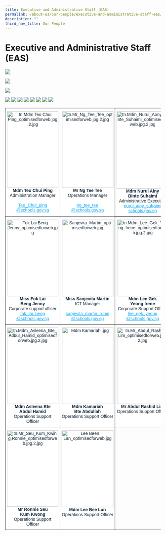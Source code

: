 ```yaml
---
title: Executive and Administrative Staff (EAS)
permalink: /about-us/our-people/executive-and-administrative-staff-eas/
description: ""
third_nav_title: Our People
---
```

# **Executive and Administrative Staff (EAS)**


![](/images/Mdm%20Teo%20Chui%20Ping.jpg)

![](/images/Mr_Ng_Tee_Tee.jpg)

![](/images/Mdm_Nurul_Aony_Binte_Suhaimi.jpg)

![](/images/Fok%20Lai%20Beng%20Jenny.jpg)
![](/images/Sanjevita_Martin_optimisedforweb.jpg)
![](/images/Mdm_Lee_Gek_Yeong_Irene_optimisedforweb.jpg)
![](/images/Mdm_Asleena_Bte_Adbul_Hamid_optimisedforweb.jpg)
![](/images/Mdm%20Kamariah.jpg)
![](/images/Mr_Abdul_Rashid%20Lim_optimisedforweb.jpg)
![](/images/Mr_Seu_Kum_Kwing,Ronnie_optimisedforweb.jpg)
![](/images/Lee%20Been%20Lan_optimisedforweb.jpg)

<table style="border-collapse:collapse;border-spacing:0" class="tg"><thead><tr><th style="background-color:#FFF;border-color:#333333;border-style:solid;border-width:1px;color:#162837;font-family:Arial, sans-serif;font-size:14px;font-weight:normal;overflow:hidden;padding:10px 5px;text-align:center;vertical-align:top;word-break:normal"><img src="https://parkviewpri.moe.edu.sg/qql/slot/u177/2021/About%20Us/Our%20People/SAT/tn.Mdm%20Teo%20Chui%20Ping_optimisedforweb.jpg.2.jpg" alt="tn.Mdm Teo Chui Ping_optimisedforweb.jpg.2.jpg" width="166" height="248"><br><span style="font-weight:bold">Mdm Teo Chui Ping</span><br><span style="font-weight:400;color:#162837">Administration Manager</span><br><br><a href="mailto:Teo_Chui_ping@schools.gov.sg" target="_blank" rel="noopener noreferrer"><span style="text-decoration:underline;color:#08A7F0">Teo_Chui_ping</span></a><br><a href="mailto:Teo_Chui_ping@schools.gov.sg" target="_blank" rel="noopener noreferrer"><span style="text-decoration:underline;color:#08A7F0">@schools.gov.sg</span></a></th><th style="background-color:#FFF;border-color:#333333;border-style:solid;border-width:1px;color:#162837;font-family:Arial, sans-serif;font-size:14px;font-weight:normal;overflow:hidden;padding:10px 5px;text-align:center;vertical-align:top;word-break:normal"><img src="https://parkviewpri.moe.edu.sg/qql/slot/u177/2021/About%20Us/Our%20People/SAT/tn.Mr_Ng_Tee_Tee_optimisedforweb.jpg.2.jpg" alt="tn.Mr_Ng_Tee_Tee_optimisedforweb.jpg.2.jpg" width="166" height="248"><br><span style="font-weight:bold">Mr Ng Tee Tee</span><br><span style="font-weight:400;color:#162837">Operations Manager</span><br><br><a href="mailto:ng_tee_tee@schools.gov.sg" target="_blank" rel="noopener noreferrer"><span style="text-decoration:underline;color:#08A7F0">ng_tee_tee</span></a><br><a href="mailto:ng_tee_tee@schools.gov.sg" target="_blank" rel="noopener noreferrer"><span style="text-decoration:underline;color:#08A7F0">@schools.gov.sg</span></a></th><th style="background-color:#FFF;border-color:black;border-style:solid;border-width:1px;color:#162837;font-family:Arial, sans-serif;font-size:14px;font-weight:normal;overflow:hidden;padding:10px 5px;text-align:center;vertical-align:top;word-break:normal"><img src="https://parkviewpri.moe.edu.sg/qql/slot/u177/2021/About%20Us/Our%20People/SAT/tn.Mdm_Nurul_Aony_Binte_Suhaimi_optimisedforweb.jpg.2.jpg" alt="tn.Mdm_Nurul_Aony_Binte_Suhaimi_optimisedforweb.jpg.2.jpg" width="168" height="250"><br><span style="font-weight:bold">Mdm Nurul Ainy</span><br><span style="font-weight:bold">Binte Suhaimi</span><br><span style="font-weight:400;color:#162837">Administrative Executive</span><br><a href="mailto:nurul_ainy_suhaimi@schools.gov.sg" target="_blank" rel="noopener noreferrer"><span style="text-decoration:underline;color:#08A7F0">nurul_ainy_suhaimi</span></a><br><a href="mailto:nurul_ainy_suhaimi@schools.gov.sg" target="_blank" rel="noopener noreferrer"><span style="text-decoration:underline;color:#08A7F0">schools.gov.sg</span></a></th></tr></thead><tbody><tr><td style="background-color:#FFF;border-color:black;border-style:solid;border-width:1px;color:#162837;font-family:Arial, sans-serif;font-size:14px;overflow:hidden;padding:10px 5px;text-align:center;vertical-align:top;word-break:normal"><img src="https://parkviewpri.moe.edu.sg/qql/slot/u177/2022/2022%20Department%20photo/Optimised%20for%20Web%203/Fok%20Lai%20Beng%20Jenny_optimisedforweb.jpg" alt="Fok Lai Beng Jenny_optimisedforweb.jpg" width="166" height="248"><br><span style="font-weight:bold">Miss Fok Lai</span><br><span style="font-weight:bold">Beng Jenny</span><br><span style="font-weight:400;color:#162837">Corporate support officer</span><br><a href="mailto:fok_lai_beng@schools.gov.sg" target="_blank" rel="noopener noreferrer"><span style="text-decoration:underline;color:#08A7F0">fok_lai_beng</span></a><br><a href="mailto:fok_lai_beng@schools.gov.sg" target="_blank" rel="noopener noreferrer"><span style="text-decoration:underline;color:#08A7F0">@schools.gov.sg</span></a></td><td style="background-color:#FFF;border-color:black;border-style:solid;border-width:1px;color:#162837;font-family:Arial, sans-serif;font-size:14px;overflow:hidden;padding:10px 5px;text-align:center;vertical-align:top;word-break:normal"><img src="https://parkviewpri.moe.edu.sg/qql/slot/u177/2021/About%20Us/Our%20People/SAT/Sanjevita_Martin_optimisedforweb.jpg" alt="Sanjevita_Martin_optimisedforweb.jpg" width="166" height="248"><br><span style="font-weight:bold">Miss Sanjevita Martin</span><br><span style="font-weight:400;color:#162837">ICT Manager</span><br><br><a href="mailto:sanjevita_martin_rubin@schools.gov.sg" target="_blank" rel="noopener noreferrer"><span style="text-decoration:underline;color:#08A7F0">sanjevita_martin_rubin</span></a><br><a href="mailto:sanjevita_martin_rubin@schools.gov.sg" target="_blank" rel="noopener noreferrer"><span style="text-decoration:underline;color:#08A7F0">@schools.gov.sg</span></a></td><td style="background-color:#FFF;border-color:black;border-style:solid;border-width:1px;color:#162837;font-family:Arial, sans-serif;font-size:14px;overflow:hidden;padding:10px 5px;text-align:center;vertical-align:top;word-break:normal"><img src="https://parkviewpri.moe.edu.sg/qql/slot/u177/2021/About%20Us/Our%20People/SAT/tn.Mdm_Lee_Gek_Yeong_Irene_optimisedforweb.jpg.2.jpg" alt="tn.Mdm_Lee_Gek_Yeong_Irene_optimisedforweb.jpg.2.jpg" width="166" height="248"><br><span style="font-weight:bold">Mdm Lee Gek</span><br><span style="font-weight:bold">Yeong Irene</span><br><span style="font-weight:400;color:#162837">Corporate Support Officer</span><br><a href="mailto:lee_gek_yeong@schools.gov.sg" target="_blank" rel="noopener noreferrer"><span style="text-decoration:underline;color:#08A7F0">lee_gek_yeong</span></a><br><a href="mailto:lee_gek_yeong@schools.gov.sg" target="_blank" rel="noopener noreferrer"><span style="text-decoration:underline;color:#08A7F0">@schools.gov.sg</span></a></td></tr><tr><td style="background-color:#FFF;border-color:black;border-style:solid;border-width:1px;color:#162837;font-family:Arial, sans-serif;font-size:14px;overflow:hidden;padding:10px 5px;text-align:center;vertical-align:top;word-break:normal"><img src="https://parkviewpri.moe.edu.sg/qql/slot/u177/2021/About%20Us/Our%20People/SAT/tn.Mdm_Asleena_Bte_Adbul_Hamid_optimisedforweb.jpg.2.jpg" alt="tn.Mdm_Asleena_Bte_Adbul_Hamid_optimisedforweb.jpg.2.jpg" width="166" height="248"><br><span style="font-weight:bold">Mdm Asleena Bte</span><br><span style="font-weight:bold">Abdul Hamid</span><br><span style="font-weight:400;color:#162837">Operations Support Officer</span></td><td style="background-color:#FFF;border-color:black;border-style:solid;border-width:1px;color:#162837;font-family:Arial, sans-serif;font-size:14px;overflow:hidden;padding:10px 5px;text-align:center;vertical-align:top;word-break:normal"><img src="https://parkviewpri.moe.edu.sg/qql/slot/u177/2021/About%20Us/Our%20People/SAT/Mdm%20Kamariah%20.jpg" alt="Mdm Kamariah .jpg" width="166" height="248"><br><span style="font-weight:bold">Mdm Kamariah</span><br><span style="font-weight:bold">Bte Abdullah</span><br><span style="font-weight:400;color:#162837">Operations Support Officer</span></td><td style="background-color:#FFF;border-color:black;border-style:solid;border-width:1px;color:#162837;font-family:Arial, sans-serif;font-size:14px;overflow:hidden;padding:10px 5px;text-align:center;vertical-align:top;word-break:normal"><img src="https://parkviewpri.moe.edu.sg/qql/slot/u177/2021/About%20Us/Our%20People/SAT/tn.Mr_Abdul_Rashid%20Lim_optimisedforweb.jpg.2.jpg" alt="tn.Mr_Abdul_Rashid Lim_optimisedforweb.jpg.2.jpg" width="166" height="248"><br><span style="font-weight:bold">Mr Abdul Rashid Lim</span><br><span style="font-weight:400;color:#162837">Operations Support Officer</span></td></tr><tr><td style="background-color:#FFF;border-color:black;border-style:solid;border-width:1px;color:#162837;font-family:Arial, sans-serif;font-size:14px;overflow:hidden;padding:10px 5px;text-align:center;vertical-align:top;word-break:normal"><img src="https://parkviewpri.moe.edu.sg/qql/slot/u177/2021/About%20Us/Our%20People/SAT/tn.Mr_Seu_Kum_Kwing,Ronnie_optimisedforweb.jpg.2.jpg" alt="tn.Mr_Seu_Kum_Kwing,Ronnie_optimisedforweb.jpg.2.jpg" width="166" height="248"><br><span style="font-weight:bold">Mr Ronnie Seu</span><br><span style="font-weight:bold">Kum Kwong</span><br><span style="font-weight:400;color:#162837">Operations Support Officer</span></td><td style="background-color:#FFF;border-color:black;border-style:solid;border-width:1px;color:#162837;font-family:Arial, sans-serif;font-size:14px;overflow:hidden;padding:10px 5px;text-align:center;vertical-align:top;word-break:normal"><img src="https://parkviewpri.moe.edu.sg/qql/slot/u177/2022/2022%20Department%20photo/Optimised%20for%20Web%203/Lee%20Been%20Lan_optimisedforweb.jpg" alt="Lee Been Lan_optimisedforweb.jpg" width="167" height="249"><br><span style="font-weight:bold">Mdm Lee Bee Lan</span><br><span style="font-weight:400;color:#162837">Operations Support Officer</span></td><td style="border-color:black;border-style:solid;border-width:1px;font-family:Arial, sans-serif;font-size:14px;overflow:hidden;padding:10px 5px;text-align:center;vertical-align:top;word-break:normal"></td></tr></tbody></table>